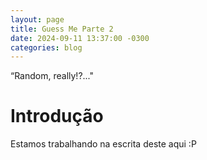 ```yaml
---
layout: page
title: Guess Me Parte 2
date: 2024-09-11 13:37:00 -0300
categories: blog
---
```



“Random, really!?..."
<!--more-->

# Introdução
Estamos trabalhando na escrita deste aqui :P